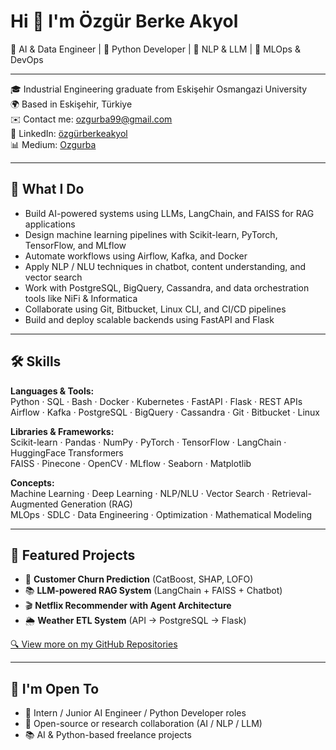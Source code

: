 # Hi 👋 I'm Özgür Berke Akyol

🧠 AI & Data Engineer | 🐍 Python Developer | 🧩 NLP & LLM | 🔧 MLOps & DevOps

---

🎓 Industrial Engineering graduate from Eskişehir Osmangazi University  
🌍 Based in Eskişehir, Türkiye  
✉️ Contact me: ozgurba99@gmail.com  
🔗 LinkedIn: [özgürberkeakyol](https://www.linkedin.com/in/özgürberkeakyol)  
📊 Medium: [Ozgurba](http://www.medium.com/Ozgurba)

---

## 🚀 What I Do

- Build AI-powered systems using LLMs, LangChain, and FAISS for RAG applications  
- Design machine learning pipelines with Scikit-learn, PyTorch, TensorFlow, and MLflow  
- Automate workflows using Airflow, Kafka, and Docker  
- Apply NLP / NLU techniques in chatbot, content understanding, and vector search  
- Work with PostgreSQL, BigQuery, Cassandra, and data orchestration tools like NiFi & Informatica  
- Collaborate using Git, Bitbucket, Linux CLI, and CI/CD pipelines  
- Build and deploy scalable backends using FastAPI and Flask

---

## 🛠️ Skills

**Languages & Tools:**  
Python · SQL · Bash · Docker · Kubernetes · FastAPI · Flask · REST APIs  
Airflow · Kafka · PostgreSQL · BigQuery · Cassandra · Git · Bitbucket · Linux

**Libraries & Frameworks:**  
Scikit-learn · Pandas · NumPy · PyTorch · TensorFlow · LangChain · HuggingFace Transformers  
FAISS · Pinecone · OpenCV · MLflow · Seaborn · Matplotlib

**Concepts:**  
Machine Learning · Deep Learning · NLP/NLU · Vector Search · Retrieval-Augmented Generation (RAG)  
MLOps · SDLC · Data Engineering · Optimization · Mathematical Modeling

---

## 📂 Featured Projects

- 🧠 **Customer Churn Prediction** (CatBoost, SHAP, LOFO)  
- 📚 **LLM-powered RAG System** (LangChain + FAISS + Chatbot)  
- 🎬 **Netflix Recommender with Agent Architecture**  
- 🌦️ **Weather ETL System** (API → PostgreSQL → Flask)

[🔍 View more on my GitHub Repositories](https://github.com/OzgurBAkyol)

---

## 📣 I'm Open To

- 💼 Intern / Junior AI Engineer / Python Developer roles  
- 🤝 Open-source or research collaboration (AI / NLP / LLM)  
- 📚 AI & Python-based freelance projects

